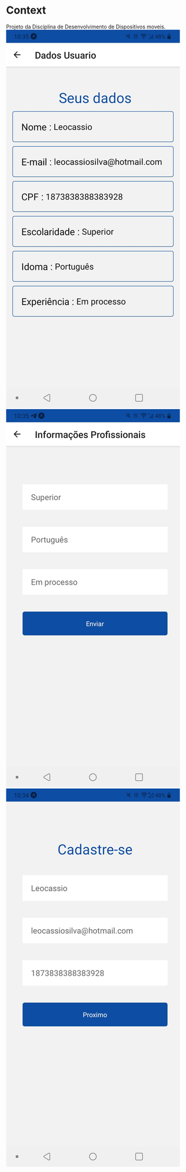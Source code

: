 # Context

Projeto da Disciplina de Desenvolvimento de Dispositivos moveis.
![Home](https://github.com/leocassiosilva/context/blob/main/tela1.jpeg)
![Informações Pessoais](https://github.com/leocassiosilva/context/blob/main/tela2.jpeg)
![Informações](https://github.com/leocassiosilva/context/blob/main/tela3.jpeg)
